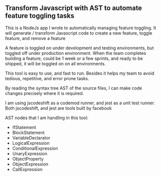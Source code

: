 ## Transform Javascript with AST to automate feature toggling tasks

This is a NodeJs app I wrote to automatically managing feature toggling. It will generate / transform Javascript code to create a new feature, toggle feature, and remove a feature

A feature is toggled on under development and testing environments, but toggled off under production environment.
When the team completes building a feature, could be 1 week or a few sprints, and ready to be shipped, it will be toggled on on all environments.

This tool is easy to use, and fast to run. Besides it helps my team to avoid tedious, repetitive, and error prone tasks.

By reading the syntax tree AST of the source files, I can make code changes precisely where it is required.

I am using jscodeshift as a codemod runner, and jest as a unit test runner. Both jscodeshift, and jest are tools built by facebook

AST nodes that I am handling in this tool:
*  IfStatement
*  BlockStatement
*  VariableDeclarator
*  LogicalExpression
*  ConditionalExpression
*  UnaryExpression
*  ObjectProperty
*  ObjectExpression
*  CallExpression


